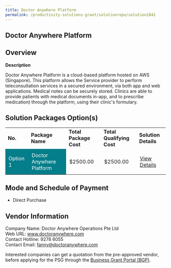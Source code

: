 ```yaml
---
title: Doctor Anywhere Platform
permalink: /productivity-solutions-grant/solutionrepo/solution1841
---
```


## Doctor Anywhere Platform

## Overview

**Description**

Doctor Anywhere Platform is a cloud-based platform hosted on AWS (Singapore). This platform allows the Service provider to perform teleconsultation services in a secured environment, via both app and web applications. Medical notes can be securely stored. Clinics are  able to provide patients with medical documents in-app, and to prescribe medication) through the platform, using their clinic's formulary.

## Solution Packages Option(s)

<table>
<tr>
<td><b>No.</b></td>
<td><b>Package Name</b></td>
<td><b>Total Package Cost</b></td>
<td><b>Total Qualifying Cost</b></td>
<td><b>Solution Details</b></td>
</tr>
<tr>
<td style='padding: 10px; background-color: #037E8A; color: #FFFFFF;'>Option 1</td>
<td style='padding: 10px; background-color: #037E8A; color: #FFFFFF;'>Doctor Anywhere Platform</td>
<td style='padding: 10px;'>$2500.00</td>
<td style='padding: 10px;'>$2500.00</td>
<td style='padding: 10px;'><a href='https://www.gobusiness.gov.sg/images/psg/Desensitised_Doctor_Anywhere_Annex_3_PSG.pdf' target='_blank'>View Details</a></td>
</tr>
</table>

## Mode and Schedule of Payment

 - Direct Purchase

## Vendor Information

 Company Name: Doctor Anywhere Operations Pte Ltd<br>Web URL: www.doctoranywhere.com<br>Contact Hotline: 9278 6055<br>Contact Email: fanny@doctoranywhere.com

Interested companies can get a quotation from the pre-approved vendor, before applying for the PSG through the <a href='https://www.businessgrants.gov.sg/' target='_blank' rel='noopener'>Business Grant Portal (BGP)</a>.

<script src="/jquery/resize-tables.js"></script>
